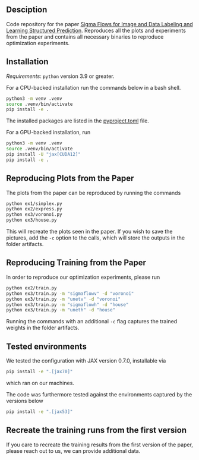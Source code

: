 ## Desciption
Code repository for the paper [Sigma Flows for Image and Data Labeling and Learning Structured Prediction](https://arxiv.org/abs/2408.15946).
Reproduces all the plots and experiments from the paper and contains all necessary binaries to reproduce optimization experiments.

## Installation
*Requirements*: `python` version 3.9 or greater. 

For a CPU-backed installation run the commands below in a bash shell.
```bash
python3 -m venv .venv
source .venv/bin/activate
pip install -e .
```
The installed packages are listed in the [pyproject.toml](./pyproject.toml) file.

For a GPU-backed installation, run
```bash
python3 -m venv .venv
source .venv/bin/activate
pip install -U "jax[CUDA12]"
pip install -e .
```

## Reproducing Plots from the Paper
The plots from the paper can be reproduced by running the commands
```bash
python ex1/simplex.py
python ex2/express.py
python ex3/voronoi.py
python ex3/house.py
```
This will recreate the plots seen in the paper. If you wish to save the pictures,
add the `-c` option to the calls, which will store the outputs in the folder artifacts.

## Reproducing Training from the Paper
In order to reproduce our optimization experiments, please run
```bash
python ex2/train.py
python ex3/train.py -m "sigmaflowv" -d "voronoi"
python ex3/train.py -m "unetv" -d "voronoi"
python ex3/train.py -m "sigmaflowh" -d "house"
python ex3/train.py -m "uneth" -d "house"
```
Running the commands with an additional `-c` flag captures the trained weights in the folder artifacts.

## Tested environments
We tested the configuration with JAX version 0.7.0, installable via 
```bash
pip install -e ".[jax70]"
```
which ran on our machines.

The code was furthermore tested against the environments captured by the versions below
```bash
pip install -e ".[jax53]"
```
## Recreate the training runs from the first version
If you care to recreate the training results from the first version of the paper, please reach out to us, we can provide additional data.
